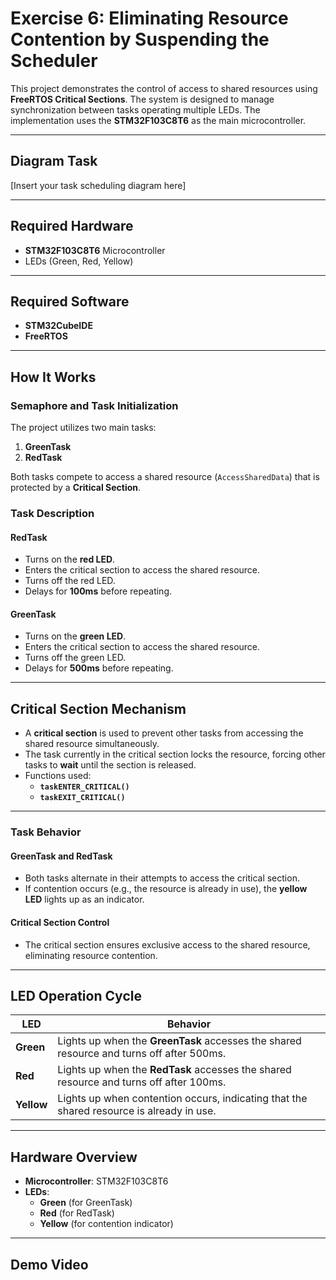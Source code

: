 # Exercise 6: Eliminating Resource Contention by Suspending the Scheduler

This project demonstrates the control of access to shared resources using **FreeRTOS Critical Sections**. The system is designed to manage synchronization between tasks operating multiple LEDs. The implementation uses the **STM32F103C8T6** as the main microcontroller.

---

## **Diagram Task**
[Insert your task scheduling diagram here]

---

## **Required Hardware**
- **STM32F103C8T6** Microcontroller
- LEDs (Green, Red, Yellow)

---

## **Required Software**
- **STM32CubeIDE**
- **FreeRTOS**

---

## **How It Works**

### **Semaphore and Task Initialization**
The project utilizes two main tasks:
1. **GreenTask** 
2. **RedTask**

Both tasks compete to access a shared resource (`AccessSharedData`) that is protected by a **Critical Section**.

### **Task Description**

#### **RedTask**
- Turns on the **red LED**.
- Enters the critical section to access the shared resource.
- Turns off the red LED.
- Delays for **100ms** before repeating.

#### **GreenTask**
- Turns on the **green LED**.
- Enters the critical section to access the shared resource.
- Turns off the green LED.
- Delays for **500ms** before repeating.

---

## **Critical Section Mechanism**
- A **critical section** is used to prevent other tasks from accessing the shared resource simultaneously.
- The task currently in the critical section locks the resource, forcing other tasks to **wait** until the section is released.
- Functions used:
  - **`taskENTER_CRITICAL()`**
  - **`taskEXIT_CRITICAL()`**

---

### **Task Behavior**

#### **GreenTask and RedTask**
- Both tasks alternate in their attempts to access the critical section.
- If contention occurs (e.g., the resource is already in use), the **yellow LED** lights up as an indicator.

#### **Critical Section Control**
- The critical section ensures exclusive access to the shared resource, eliminating resource contention.

---

## **LED Operation Cycle**

| **LED**   | **Behavior**                                                                                 |
|-----------|-----------------------------------------------------------------------------------------------|
| **Green** | Lights up when the **GreenTask** accesses the shared resource and turns off after 500ms.       |
| **Red**   | Lights up when the **RedTask** accesses the shared resource and turns off after 100ms.         |
| **Yellow**| Lights up when contention occurs, indicating that the shared resource is already in use.       |

---

## **Hardware Overview**
- **Microcontroller**: STM32F103C8T6
- **LEDs**: 
  - **Green** (for GreenTask)
  - **Red** (for RedTask)
  - **Yellow** (for contention indicator)

---

## **Demo Video**

